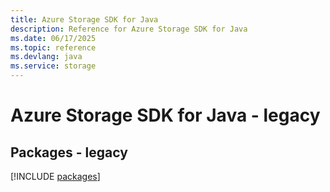 ```yaml
---
title: Azure Storage SDK for Java
description: Reference for Azure Storage SDK for Java
ms.date: 06/17/2025
ms.topic: reference
ms.devlang: java
ms.service: storage
---
```

# Azure Storage SDK for Java - legacy
## Packages - legacy
[!INCLUDE [packages](storage-index.md)]